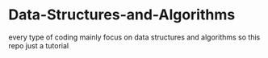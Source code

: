 # Data-Structures-and-Algorithms
every type of coding mainly focus on data structures and algorithms so this repo just a tutorial 
